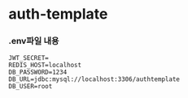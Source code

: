 # auth-template


### .env파일 내용
```
JWT_SECRET=
REDIS_HOST=localhost
DB_PASSWORD=1234
DB_URL=jdbc:mysql://localhost:3306/authtemplate
DB_USER=root
```
